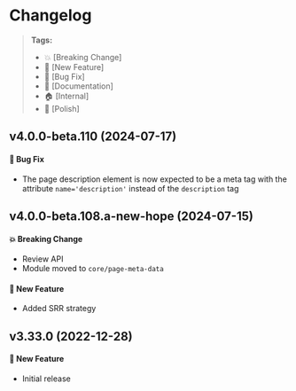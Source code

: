 Changelog
=========

> **Tags:**
> - :boom:       [Breaking Change]
> - :rocket:     [New Feature]
> - :bug:        [Bug Fix]
> - :memo:       [Documentation]
> - :house:      [Internal]
> - :nail_care:  [Polish]

## v4.0.0-beta.110 (2024-07-17)

#### :bug: Bug Fix

* The page description element is now expected to be a meta tag
  with the attribute `name='description'` instead of the `description` tag

## v4.0.0-beta.108.a-new-hope (2024-07-15)

#### :boom: Breaking Change

* Review API
* Module moved to `core/page-meta-data`

#### :rocket: New Feature

* Added SRR strategy

## v3.33.0 (2022-12-28)

#### :rocket: New Feature

* Initial release
